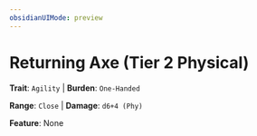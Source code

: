 ```yaml
---
obsidianUIMode: preview
---
```

# Returning Axe (Tier 2 Physical)

**Trait**: `Agility` | **Burden**: `One-Handed`

**Range**: `Close` | **Damage**: `d6+4 (Phy)`

**Feature**: None
